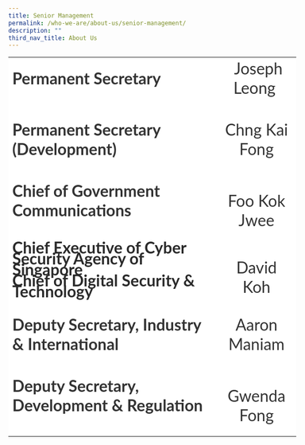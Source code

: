 ```yaml
---
title: Senior Management
permalink: /who-we-are/about-us/senior-management/
description: ""
third_nav_title: About Us
---
```

<table style="box-sizing: border-box; font-family: Lato, sans-serif; border-collapse: collapse; outline: 0px !important; width: 580px; margin-left: 0px !important; margin-right: 0px !important; color: rgb(51, 51, 51); font-size: 16px; font-style: normal; font-variant-ligatures: normal; font-variant-caps: normal; font-weight: 400; letter-spacing: normal; orphans: 2; text-align: left; text-transform: none; white-space: normal; widows: 2; word-spacing: 0px; -webkit-text-stroke-width: 0px; background-color: rgb(255, 255, 255); text-decoration-thickness: initial; text-decoration-style: initial; text-decoration-color: initial;" width="100%" cellpadding="5"><tbody style="box-sizing: border-box; font-family: Lato, sans-serif; outline: 0px !important;"><tr style="box-sizing: border-box; font-family: Lato, sans-serif; outline: 0px !important;"><td style="box-sizing: border-box; font-family: Lato, sans-serif; outline: 0px !important; font-size: 16px;" colspan="1" rowspan="1"><strong style="box-sizing: border-box; font-family: Lato, sans-serif; font-weight: bolder; outline: 0px !important;"><span style="box-sizing: border-box; font-family: Lato, sans-serif; outline: 0px !important; font-style: inherit; font-weight: inherit; font-size: 32px;">Permanent Secretary<br style="box-sizing: border-box; font-family: Lato, sans-serif; outline: 0px !important;"><br style="box-sizing: border-box; font-family: Lato, sans-serif; outline: 0px !important;"></span></strong></td><td style="box-sizing: border-box; font-family: Lato, sans-serif; outline: 0px !important; font-size: 16px; text-align: center;" colspan="1" rowspan="1"><span style="box-sizing: border-box; font-family: Lato, sans-serif; outline: 0px !important; font-style: inherit; font-weight: inherit; font-size: 32px;">&nbsp;Joseph Leong&nbsp;<br style="box-sizing: border-box; font-family: Lato, sans-serif; outline: 0px !important;"><br style="box-sizing: border-box; font-family: Lato, sans-serif; outline: 0px !important;"></span></td></tr><tr style="box-sizing: border-box; font-family: Lato, sans-serif; outline: 0px !important;"><td style="box-sizing: border-box; font-family: Lato, sans-serif; outline: 0px !important; font-size: 16px;" colspan="1" rowspan="1"><span style="box-sizing: border-box; font-family: Lato, sans-serif; outline: 0px !important; font-style: inherit; font-weight: inherit; font-size: 32px;"><strong style="box-sizing: border-box; font-family: Lato, sans-serif; font-weight: bolder; outline: 0px !important;"> Permanent Secretary (Development)<br style="box-sizing: border-box; font-family: Lato, sans-serif; outline: 0px !important;"><br style="box-sizing: border-box; font-family: Lato, sans-serif; outline: 0px !important;"></strong></span></td><td style="box-sizing: border-box; font-family: Lato, sans-serif; outline: 0px !important; font-size: 16px; text-align: center;" colspan="1" rowspan="1"><span style="box-sizing: border-box; font-family: Lato, sans-serif; outline: 0px !important; font-style: inherit; font-weight: inherit; font-size: 32px;">Chng Kai Fong<br style="box-sizing: border-box; font-family: Lato, sans-serif; outline: 0px !important;"><br style="box-sizing: border-box; font-family: Lato, sans-serif; outline: 0px !important;"></span></td></tr><tr style="box-sizing: border-box; font-family: Lato, sans-serif; outline: 0px !important;"><td style="box-sizing: border-box; font-family: Lato, sans-serif; outline: 0px !important; font-size: 16px;" colspan="1" rowspan="1"><span style="box-sizing: border-box; font-family: Lato, sans-serif; outline: 0px !important; font-style: inherit; font-weight: inherit; font-size: 32px;"><strong style="box-sizing: border-box; font-family: Lato, sans-serif; font-weight: bolder; outline: 0px !important;">Chief of Government Communications<br style="box-sizing: border-box; font-family: Lato, sans-serif; outline: 0px !important;"><br style="box-sizing: border-box; font-family: Lato, sans-serif; outline: 0px !important;"></strong></span></td><td style="box-sizing: border-box; font-family: Lato, sans-serif; outline: 0px !important; font-size: 16px; text-align: center;" colspan="1" rowspan="1"><span style="box-sizing: border-box; font-family: Lato, sans-serif; outline: 0px !important; font-style: inherit; font-weight: inherit; font-size: 32px;">Foo Kok Jwee</span></td></tr><tr style="box-sizing: border-box; font-family: Lato, sans-serif; outline: 0px !important;"><td style="box-sizing: border-box; font-family: Lato, sans-serif; outline: 0px !important; font-size: 16px;"><p style="box-sizing: border-box; font-family: Lato, sans-serif; margin-top: 0px; margin-bottom: 30px !important; outline: 0px !important; background-color: transparent; color: rgb(42, 42, 42); line-height: 22px; font-size: 16px;"><span style="box-sizing: border-box; font-family: Lato, sans-serif; outline: 0px !important; font-style: inherit; font-weight: inherit; font-size: 32px;"><strong style="box-sizing: border-box; font-family: Lato, sans-serif; font-weight: bolder; outline: 0px !important;">Chief Executive of Cyber Security Agency of Singapore<br style="box-sizing: border-box; font-family: Lato, sans-serif; outline: 0px !important;"></strong></span><span style="box-sizing: border-box; font-family: Lato, sans-serif; outline: 0px !important; font-style: inherit; font-weight: inherit; font-size: xx-large;"><strong style="box-sizing: border-box; font-family: Lato, sans-serif; font-weight: bolder; outline: 0px !important;">Chief of Digital Security &amp; Technology&nbsp;</strong></span></p></td><td style="box-sizing: border-box; font-family: Lato, sans-serif; outline: 0px !important; font-size: 16px; text-align: center;"><span style="box-sizing: border-box; font-family: Lato, sans-serif; outline: 0px !important; font-style: inherit; font-weight: inherit; font-size: 32px;">David Koh</span></td></tr><tr style="box-sizing: border-box; font-family: Lato, sans-serif; outline: 0px !important;"><td style="box-sizing: border-box; font-family: Lato, sans-serif; outline: 0px !important; font-size: 16px;" colspan="1" rowspan="1"><span style="box-sizing: border-box; font-family: Lato, sans-serif; outline: 0px !important; font-style: inherit; font-weight: inherit; font-size: 32px;"><strong style="box-sizing: border-box; font-family: Lato, sans-serif; font-weight: bolder; outline: 0px !important;">Deputy Secretary, Industry &amp; International<br style="box-sizing: border-box; font-family: Lato, sans-serif; outline: 0px !important;"><br style="box-sizing: border-box; font-family: Lato, sans-serif; outline: 0px !important;"></strong></span></td><td style="box-sizing: border-box; font-family: Lato, sans-serif; outline: 0px !important; font-size: 16px; text-align: center;" colspan="1" rowspan="1"><span style="box-sizing: border-box; font-family: Lato, sans-serif; outline: 0px !important; font-style: inherit; font-weight: inherit; font-size: 32px;">Aaron Maniam<br style="box-sizing: border-box; font-family: Lato, sans-serif; outline: 0px !important;"><br style="box-sizing: border-box; font-family: Lato, sans-serif; outline: 0px !important;"></span></td></tr><tr style="box-sizing: border-box; font-family: Lato, sans-serif; outline: 0px !important;"><td style="box-sizing: border-box; font-family: Lato, sans-serif; outline: 0px !important; font-size: 16px;" colspan="1" rowspan="1"><span style="box-sizing: border-box; font-family: Lato, sans-serif; outline: 0px !important; font-style: inherit; font-weight: inherit; font-size: 32px;"><strong style="box-sizing: border-box; font-family: Lato, sans-serif; font-weight: bolder; outline: 0px !important;">Deputy Secretary, Development &amp; Regulation<br style="box-sizing: border-box; font-family: Lato, sans-serif; outline: 0px !important;"><br style="box-sizing: border-box; font-family: Lato, sans-serif; outline: 0px !important;"></strong></span></td><td style="box-sizing: border-box; font-family: Lato, sans-serif; outline: 0px !important; font-size: 16px; text-align: center;" colspan="1" rowspan="1"><span style="box-sizing: border-box; font-family: Lato, sans-serif; outline: 0px !important; font-style: inherit; font-weight: inherit; font-size: 32px;">Gwenda Fong</span></td></tr></tbody></table>